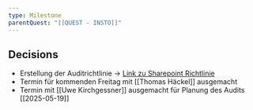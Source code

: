 ```yaml
---
type: Milestone
parentQuest: "[[QUEST - INSTO]]"
---
```


## Decisions
- Erstellung der Auditrichtlinie -> [Link zu Sharepoint Richtlinie](https://secudor.sharepoint.com/:x:/s/InfraStor/EVzX-HY3d0VAj9BXKc9h3PsBecwHbHrP8eT0UJbOG64t3Q?e=WFFhW3)
- Termin für kommenden Freitag mit [[Thomas Häckel]] ausgemacht
- Termin mit [[Uwe Kirchgessner]] ausgemacht für Planung des Audits [[2025-05-19]]